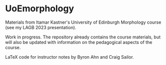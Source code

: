 # UoEmorphology

Materials from Itamar Kastner's University of Edinburgh Morphology course (see my LAGB 2023 presentation).

Work in progress. The repository already contains the course materials, but will also be updated with information on the pedagogical aspects of the course.

LaTeX code for instructor notes by Byron Ahn and Craig Sailor.
